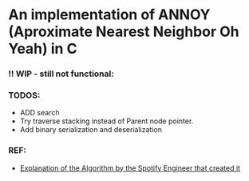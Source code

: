# An implementation of ANNOY (Aproximate Nearest Neighbor Oh Yeah) in C 
### !! WIP - still not functional: 
### TODOS: 
-  ADD search
-  Try traverse stacking instead of Parent node pointer.
-  Add binary serialization and deserialization


### REF: 
- [Explanation of the Algorithm by the Spotify Engineer that created it](https://erikbern.com/2015/10/01/nearest-neighbors-and-vector-models-part-2-how-to-search-in-high-dimensional-spaces.html)

